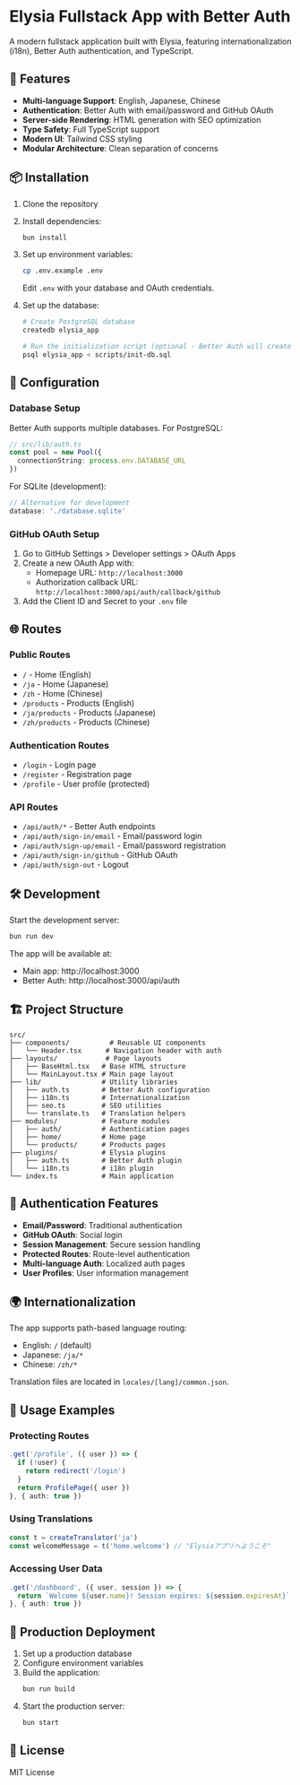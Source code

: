 # Elysia Fullstack App with Better Auth

A modern fullstack application built with Elysia, featuring internationalization (i18n), Better Auth authentication, and TypeScript.

## 🚀 Features

- **Multi-language Support**: English, Japanese, Chinese
- **Authentication**: Better Auth with email/password and GitHub OAuth
- **Server-side Rendering**: HTML generation with SEO optimization
- **Type Safety**: Full TypeScript support
- **Modern UI**: Tailwind CSS styling
- **Modular Architecture**: Clean separation of concerns

## 📦 Installation

1. Clone the repository
2. Install dependencies:
   ```bash
   bun install
   ```

3. Set up environment variables:
   ```bash
   cp .env.example .env
   ```
   Edit `.env` with your database and OAuth credentials.

4. Set up the database:
   ```bash
   # Create PostgreSQL database
   createdb elysia_app
   
   # Run the initialization script (optional - Better Auth will create tables automatically)
   psql elysia_app < scripts/init-db.sql
   ```

## 🔧 Configuration

### Database Setup

Better Auth supports multiple databases. For PostgreSQL:

```typescript
// src/lib/auth.ts
const pool = new Pool({
  connectionString: process.env.DATABASE_URL
})
```

For SQLite (development):
```typescript
// Alternative for development
database: './database.sqlite'
```

### GitHub OAuth Setup

1. Go to GitHub Settings > Developer settings > OAuth Apps
2. Create a new OAuth App with:
   - Homepage URL: `http://localhost:3000`
   - Authorization callback URL: `http://localhost:3000/api/auth/callback/github`
3. Add the Client ID and Secret to your `.env` file

## 🌐 Routes

### Public Routes
- `/` - Home (English)
- `/ja` - Home (Japanese)  
- `/zh` - Home (Chinese)
- `/products` - Products (English)
- `/ja/products` - Products (Japanese)
- `/zh/products` - Products (Chinese)

### Authentication Routes
- `/login` - Login page
- `/register` - Registration page
- `/profile` - User profile (protected)

### API Routes
- `/api/auth/*` - Better Auth endpoints
- `/api/auth/sign-in/email` - Email/password login
- `/api/auth/sign-up/email` - Email/password registration
- `/api/auth/sign-in/github` - GitHub OAuth
- `/api/auth/sign-out` - Logout

## 🛠 Development

Start the development server:
```bash
bun run dev
```

The app will be available at:
- Main app: http://localhost:3000
- Better Auth: http://localhost:3000/api/auth

## 🏗 Project Structure

```
src/
├── components/          # Reusable UI components
│   └── Header.tsx      # Navigation header with auth
├── layouts/            # Page layouts
│   ├── BaseHtml.tsx   # Base HTML structure
│   └── MainLayout.tsx # Main page layout
├── lib/               # Utility libraries
│   ├── auth.ts        # Better Auth configuration
│   ├── i18n.ts        # Internationalization
│   ├── seo.ts         # SEO utilities
│   └── translate.ts   # Translation helpers
├── modules/           # Feature modules
│   ├── auth/          # Authentication pages
│   ├── home/          # Home page
│   └── products/      # Products pages
├── plugins/           # Elysia plugins
│   ├── auth.ts        # Better Auth plugin
│   └── i18n.ts        # i18n plugin
└── index.ts           # Main application
```

## 🔐 Authentication Features

- **Email/Password**: Traditional authentication
- **GitHub OAuth**: Social login
- **Session Management**: Secure session handling
- **Protected Routes**: Route-level authentication
- **Multi-language Auth**: Localized auth pages
- **User Profiles**: User information management

## 🌍 Internationalization

The app supports path-based language routing:
- English: `/` (default)
- Japanese: `/ja/*`
- Chinese: `/zh/*`

Translation files are located in `locales/[lang]/common.json`.

## 📱 Usage Examples

### Protecting Routes
```typescript
.get('/profile', ({ user }) => {
  if (!user) {
    return redirect('/login')
  }
  return ProfilePage({ user })
}, { auth: true })
```

### Using Translations
```typescript
const t = createTranslator('ja')
const welcomeMessage = t('home.welcome') // "Elysiaアプリへようこそ"
```

### Accessing User Data
```typescript
.get('/dashboard', ({ user, session }) => {
  return `Welcome ${user.name}! Session expires: ${session.expiresAt}`
}, { auth: true })
```

## 🚀 Production Deployment

1. Set up a production database
2. Configure environment variables
3. Build the application:
   ```bash
   bun run build
   ```
4. Start the production server:
   ```bash
   bun start
   ```

## 📄 License

MIT License